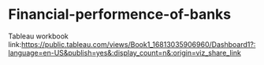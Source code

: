 # Financial-performence-of-banks


Tableau workbook link:https://public.tableau.com/views/Book1_16813035906960/Dashboard1?:language=en-US&publish=yes&:display_count=n&:origin=viz_share_link
